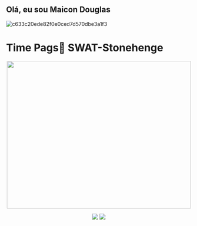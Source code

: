 ## Olá, eu sou Maicon Douglas 



<div>

 ![c633c20ede82f0e0ced7d570dbe3a1f3](https://user-images.githubusercontent.com/70382532/138322189-2db8df52-9dcb-40a0-88a8-c365466bd33d.gif)
  <h1> Time Pags💛 SWAT-Stonehenge</h1>
 <p align="center">
  <img width="500px" height="400px" src="https://cdn.discordapp.com/attachments/867138848885964863/1096549782085963917/073E5F3E-8FE7-4766-932E-BA858512FC2E.jpg">
</p>
 
</div>
<div align="center"> 
  <a href = "mailto:maaicondgl@outlook.com" target="_blank"><img src="https://img.shields.io/badge/-Outlook-%23333?style=for-the-badge&logo=gmail&logoColor=white" target="_blank"></a>
  <a href="https://www.linkedin.com/in/maicon-douglas-a259a4215/" target="_blank"><img src="https://img.shields.io/badge/-LinkedIn-%230077B5?style=for-the-badge&logo=linkedin&logoColor=white" target="_blank"></a> 
  </div>
  <div align="center">
<!--   <div>
    <img  src="https://raw.githubusercontent.com/maaicondgl/maaicondgl/df509add86d2deee004b2f70aab3b248bb77588b/github-contribution-grid-snake.svg" />
    ![Snake animation](https://github.com/maaicondgl/maaicondgl/blob/output/github-contribution-grid-snake.svg)
    
  </div>
 -->
